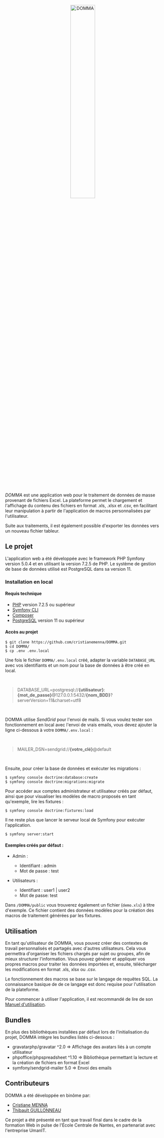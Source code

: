 <p align="center">
  <img src="https://user-images.githubusercontent.com/48241779/82093210-fdaa2c80-96fa-11ea-995e-986702113c10.png" alt="DOMMA" width="40%">
</p>


*DOMMA* est une application web pour le traitement de données de masse provenant de fichiers Excel. La plateforme permet le chargement et l'affichage du contenu des fichiers en format .xls, .xlsx et .csv, en facilitant leur manipulation à partir de l'application de macros personnalisées par l'utilisateur. 

Suite aux traitements, il est également possible d'exporter les données vers un nouveau fichier tableur.

## Le projet

L'application web a été développée avec le framework PHP Symfony version 5.0.4 et en utilisant la version 7.2.5 de PHP. Le système de gestion de base de données utilisé est PostgreSQL dans sa version 11.

### Installation en local

#### Requis technique
* [PHP](https://www.php.net/manual/fr/install.php) version 7.2.5 ou supérieur
* [Symfony CLI](https://symfony.com/download)
* [Composer](https://getcomposer.org/download)
* [PostgreSQL](https://www.postgresql.org/download/) version 11 ou supérieur

#### Accès au projet
```
$ git clone https://github.com/cristianemenna/DOMMA.git 
$ cd DOMMA/ 
$ cp .env .env.local
```

Une fois le fichier `DOMMA/.env.local` créé, adapter la variable `DATABASE_URL` avec vos identifiants et un nom pour la base de données à être créé en local.

<br>

> DATABASE_URL=postgresql://**{utilisateur}**:**{mot_de_passe}**@127.0.0.1:5432/**{nom_BDD}**?serverVersion=11&charset=utf8

<br>

DOMMA utilise *SendGrid* pour l'envoi de mails. Si vous voulez tester son fonctionnement en local avec l'envoi de vrais emails, vous devez ajouter la ligne ci-dessous à votre `DOMMA/.env.local` :

<br>

> MAILER_DSN=sendgrid://**{votre_clé}**@default

<br>

Ensuite, pour créer la base de données et exécuter les migrations :

```
$ symfony console doctrine:database:create
$ symfony console doctrine:migrations:migrate
```

Pour accéder aux comptes administrateur et utilisateur créés par défaut, ainsi que pour visualiser les modèles de macro proposés en tant qu'exemple, lire les fixtures :

```
$ symfony console doctrine:fixtures:load
```

Il ne reste plus que lancer le serveur local de Symfony pour exécuter l'application.

```
$ symfony server:start
```

#### Exemples créés par défaut :

* Admin : 

    * Identifiant : admin
    * Mot de passe : test
    

* Utilisateurs :

    * Identifiant : user1 | user2
    * Mot de passe: test

Dans `/DOMMA/public` vous trouverez également un fichier (`demo.xls`) à titre d'exemple. Ce fichier contient des données modèles pour la création des macros de traitement générées par les fixtures.

## Utilisation

En tant qu'utilisateur de DOMMA, vous pouvez créer des contextes de travail personnalisés et partagés avec d'autres utilisateurs. Cela vous permettra d'organiser les fichiers chargés par sujet ou groupes, afin de mieux structurer l'information.
Vous pouvez générer et appliquer vos propres macros pour traiter les données importées et, ensuite, télécharger les modifications en format .xls, xlsx ou .csv. 

Le fonctionnement des macros se base sur le langage de requêtes SQL. La connaissance basique de de ce langage est donc requise pour l'utilisation de la plateforme. 

Pour commencer à utiliser l'application, il est recommandé de lire de son [Manuel d'utilisation](https://github.com/cristianemenna/DOMMA/wiki).

## Bundles

En plus des bibliothèques installées par défaut lors de l'initialisation du projet, DOMMA intègre les bundles listés ci-dessous :
* gravatarphp/gravatar ^2.0 => Affichage des avatars liés à un compte utilisateur
* phpoffice/phpspreadsheet ^1.10  => Bibliothèque permettant la lecture et la création de fichiers en format Excel
* symfony/sendgrid-mailer 5.0 => Envoi des emails
 

## Contributeurs 

DOMMA a été développée en binôme par:

* [Cristiane MENNA](https://github.com/cristianemenna)
* [Thibault GUILLONNEAU](https://github.com/ThibaultG10)

Ce projet a été présenté en tant que travail final dans le cadre de la formation Web in pulse de l'École Centrale de Nantes, en partenariat avec l'entreprise UmanIT.
